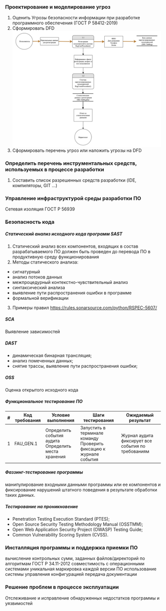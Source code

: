 ### Проектирование и моделирование угроз
1. Оценить Угрозы безопасности информации при разработке программного обеспечения (ГОСТ Р 58412-2019)
2. Сформировать DFD ![alt text](../Media/DFD.png)
3. Сформировать перечень угроз или наложить угрозы на DFD

### Определить перечень инструментальных средств, используемых в процессе разработки
1. Составить список разрешенных средств разработки (IDE, компиляторы, GIT ...)

### Управление инфраструктурой среды разработки ПО
Сетевая изоляция
ГОСТ Р 56939 

### Безопасность кода
##### Статический анализ исходного кода программ SAST
1. Статический анализ всех компонентов, входящих в состав разрабатываемого ПО должен быть проведен до перевода ПО в продуктивную
среду функционирования
2. Методы статического анализа: 
- сигнатурный
- анализ потоков данных
- межпроцедурный контекстно-чувствительный анализ
- синтаксический анализа
- выявление пути распространения ошибки в программе
- формальной верификации
3. Примеры правил
https://rules.sonarsource.com/python/RSPEC-5607/

##### SCA 
Выявление зависимостей

##### DAST
- динамическая бинарная трансляция;
- анализ помеченных данных;
- снятие трассы, выявление пути распространения ошибки;

##### OSS
Оценка открытого исходного кода

##### Функциональное тестирование ПО
|#   |Код требования|Условие выполнения|Шаги тестирования|Ожидаемый результат|
|----|--------------|------------------|-----------------|-------------------|
|1   |FAU_GEN.1     |Определить события аудита<br>Определить места хранения|Запустить в терминале команду<br>Проверить фиксацию к журнале события|Журнал аудита фиксирует все события по требованиям|

##### Фаззинг-тестирование программы
манипулирование входными данными программы или ее компонентов и фиксирование нарушений штатного поведения в результате обработки таких данных. 

##### Тестирование на проникновение
- Penetration Testing Execution Standard (PTES);
- Open Source Security Testing Methodology Manual (OSSTMM);
- Open Web Application Security Project (OWASP) Testing Guide;
- Common Vulnerability Scoring System (CVSS).

### Инсталляция программы и поддержка приемки ПО
вычисление контрольных сумм, заданных файлов/директорий по алгоритмам ГОСТ Р 34.11-2012
совместимость с операционными системами
уникальная маркировка каждой версии ПО
использование системы управления конфигурацией
передача документации

###  Решение проблем в процессе эксплуатации
Отслеживание и исправление обнаруженных недостатков программы и уязвимостей

